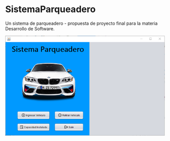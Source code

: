 # SistemaParqueadero
Un sistema de parqueadero - propuesta de proyecto final para la materia Desarrollo de Software.

![Aquí la descripción de la imagen por si no carga](https://raw.githubusercontent.com/jeom0/SistemaParqueadero/master/src/imagenes/captura1ProyectoParqueadero.png)
